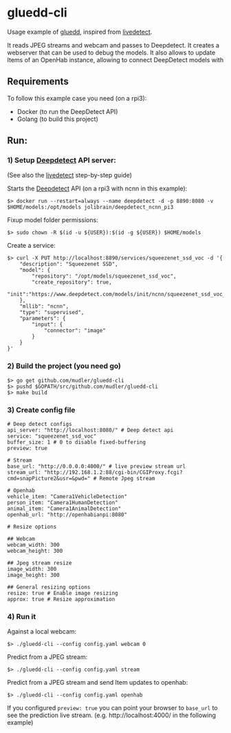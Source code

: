 # gluedd-cli

Usage example of [gluedd](https://github.com/mudler/gluedd/), inspired from [livedetect](https://github.com/jolibrain/livedetect).

It reads JPEG streams and webcam and passes to Deepdetect. It creates a webserver that can be used to debug the models. It also allows to update Items of an OpenHab instance, allowing to connect DeepDetect models with 

## Requirements

To follow this example case you need (on a rpi3):

- Docker (to run the DeepDetect API)
- Golang (to build this project)

## Run:

### 1) Setup [Deepdetect](https://www.deepdetect.com/) API server:

(See also the [livedetect](https://github.com/jolibrain/livedetect/wiki/Step-by-step-for-Raspberry-Pi-3) step-by-step guide)

Starts the [Deepdetect](https://www.deepdetect.com/) API (on a rpi3 with ncnn in this example): 

    $> docker run --restart=always --name deepdetect -d -p 8890:8080 -v $HOME/models:/opt/models jolibrain/deepdetect_ncnn_pi3

Fixup model folder permissions:

    $> sudo chown -R $(id -u ${USER}):$(id -g ${USER}) $HOME/models 

Create a service:

    $> curl -X PUT http://localhost:8890/services/squeezenet_ssd_voc -d '{
        "description": "Squeezenet SSD",
        "model": {
            "repository": "/opt/models/squeezenet_ssd_voc",
            "create_repository": true,
            "init":"https://www.deepdetect.com/models/init/ncnn/squeezenet_ssd_voc_ncnn_300x300.tar.gz"
        },
        "mllib": "ncnn",
        "type": "supervised",
        "parameters": {
            "input": {
                "connector": "image"
            }
        }
    }'

### 2) Build the project (you need go)

    $> go get github.com/mudler/gluedd-cli
    $> pushd $GOPATH/src/github.com/mudler/gluedd-cli
    $> make build

### 3) Create config file

    # Deep detect configs
    api_server: "http://localhost:8080/" # Deep detect api
    service: "squeezenet_ssd_voc"
    buffer_size: 1 # 0 to disable fixed-buffering
    preview: true

    # Stream
    base_url: "http://0.0.0.0:4000/" # live preview stream url
    stream_url: "http://192.168.1.2:88/cgi-bin/CGIProxy.fcgi?cmd=snapPicture2&usr=&pwd=" # Remote Jpeg stream

    # Openhab
    vehicle_item: "Camera1VehicleDetection" 
    person_item: "Camera1HumanDetection"
    animal_item: "Camera1AnimalDetection"
    openhab_url: "http://openhabianpi:8080"

    # Resize options

    ## Webcam
    webcam_width: 300
    webcam_height: 300

    ## Jpeg stream resize
    image_width: 300
    image_height: 300

    ## General resizing options
    resize: true # Enable image resizing
    approx: true # Resize approximation

### 4) Run it

Against a local webcam:

    $> ./gluedd-cli --config config.yaml webcam 0

Predict from a JPEG stream:

    $> ./gluedd-cli --config config.yaml stream

Predict from a JPEG stream and send Item updates to openhab:

    $> ./gluedd-cli --config config.yaml openhab

If you configured ```preview: true``` you can point your browser to ```base_url``` to see the prediction live stream. (e.g. http://localhost:4000/ in the following example)
